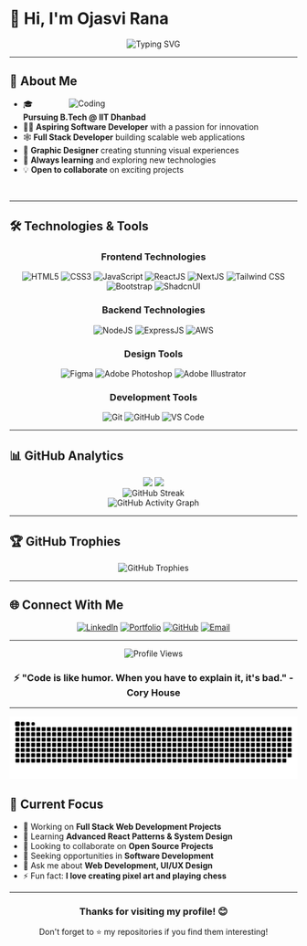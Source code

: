 # 👋 Hi, I'm Ojasvi Rana

<div align="center">
  <img src="https://readme-typing-svg.herokuapp.com?font=Fira+Code&pause=1000&color=58A6FF&center=true&vCenter=true&width=435&lines=Full+Stack+Developer;Graphic+Designer;Undergrad+@+IIT+Dhanbad;" alt="Typing SVG" />
</div>

---

## 🚀 About Me

<img align="right" alt="Coding" width="400" src="https://i.pinimg.com/originals/a8/d4/46/a8d446aeaded108a90c974a5d6a356d9.gif">

- 🎓 **Pursuing B.Tech @ IIT Dhanbad**
- 🧑‍💻 **Aspiring Software Developer** with a passion for innovation
- 🕸️ **Full Stack Developer** building scalable web applications
- 🎨 **Graphic Designer** creating stunning visual experiences
- 🌱 **Always learning** and exploring new technologies
- 💡 **Open to collaborate** on exciting projects

</br>

---

## 🛠️ Technologies & Tools

<div align="center">

### Frontend Technologies
![HTML5](https://img.shields.io/badge/-HTML5-E34F26?style=for-the-badge&logo=html5&logoColor=white)
![CSS3](https://img.shields.io/badge/-CSS3-1572B6?style=for-the-badge&logo=css3&logoColor=white)
![JavaScript](https://img.shields.io/badge/-JavaScript-F7DF1E?style=for-the-badge&logo=javascript&logoColor=black)
![ReactJS](https://img.shields.io/badge/-React-61DAFB?style=for-the-badge&logo=react&logoColor=black)
![NextJS](https://img.shields.io/badge/-Next.js-000000?style=for-the-badge&logo=next.js&logoColor=white)
![Tailwind CSS](https://img.shields.io/badge/-TailwindCSS-38B2AC?style=for-the-badge&logo=tailwind-css&logoColor=white)
![Bootstrap](https://img.shields.io/badge/-Bootstrap-563D7C?style=for-the-badge&logo=bootstrap&logoColor=white)
![ShadcnUI](https://img.shields.io/badge/-ShadcnUI-000000?style=for-the-badge&logo=vercel&logoColor=white)

### Backend Technologies
![NodeJS](https://img.shields.io/badge/-Node.js-339933?style=for-the-badge&logo=node.js&logoColor=white)
![ExpressJS](https://img.shields.io/badge/-Express.js-000000?style=for-the-badge&logo=express&logoColor=white)
![AWS](https://img.shields.io/badge/-AWS-232F3E?style=for-the-badge&logo=amazon-aws&logoColor=white)

### Design Tools
![Figma](https://img.shields.io/badge/-Figma-F24E1E?style=for-the-badge&logo=figma&logoColor=white)
![Adobe Photoshop](https://img.shields.io/badge/-Photoshop-31A8FF?style=for-the-badge&logo=adobe-photoshop&logoColor=white)
![Adobe Illustrator](https://img.shields.io/badge/-Illustrator-FF9A00?style=for-the-badge&logo=adobe-illustrator&logoColor=white)

### Development Tools
![Git](https://img.shields.io/badge/-Git-F05032?style=for-the-badge&logo=git&logoColor=white)
![GitHub](https://img.shields.io/badge/-GitHub-181717?style=for-the-badge&logo=github&logoColor=white)
![VS Code](https://img.shields.io/badge/-VS%20Code-007ACC?style=for-the-badge&logo=visual-studio-code&logoColor=white)

</div>

---

## 📊 GitHub Analytics

<div align="center">
  <img height="180em" src="https://github-readme-stats.vercel.app/api?username=ojasviranaiitism&show_icons=true&theme=tokyonight&include_all_commits=true&count_private=true"/>
  <img height="180em" src="https://github-readme-stats.vercel.app/api/top-langs/?username=ojasviranaiitism&layout=compact&langs_count=7&theme=tokyonight"/>
</div>

<div align="center">
  <img src="https://github-readme-streak-stats.herokuapp.com/?user=ojasviranaiitism&theme=tokyonight" alt="GitHub Streak" />
</div>

<div align="center">
  <img src="https://github-readme-activity-graph.vercel.app/graph?username=ojasviranaiitism&theme=tokyo-night&hide_border=true" alt="GitHub Activity Graph" />
</div>

---

## 🏆 GitHub Trophies

<div align="center">
  <img src="https://github-profile-trophy.vercel.app/?username=ojasviranaiitism&theme=tokyonight&no-frame=true&no-bg=false&margin-w=4" alt="GitHub Trophies" />
</div>

---

## 🌐 Connect With Me

<div align="center">

[![LinkedIn](https://img.shields.io/badge/-LinkedIn-0077B5?style=for-the-badge&logo=linkedin&logoColor=white)](https://www.linkedin.com/in/ojasvi-rana-iitism/)
[![Portfolio](https://img.shields.io/badge/-Portfolio-FF5722?style=for-the-badge&logo=firefox&logoColor=white)](https://ojsvportfolio.kesug.com/)
[![GitHub](https://img.shields.io/badge/-GitHub-181717?style=for-the-badge&logo=github&logoColor=white)](https://github.com/ojasviranaiitism)
[![Email](https://img.shields.io/badge/-Email-D14836?style=for-the-badge&logo=gmail&logoColor=white)](mailto:ojsvrana1729@gmail.com)

</div>

---

<div align="center">
  <img src="https://komarev.com/ghpvc/?username=ojasviranaiitism&label=Profile%20views&color=0e75b6&style=flat" alt="Profile Views" />
</div>

<div align="center">
  
### ⚡ "Code is like humor. When you have to explain it, it's bad." - Cory House

</div>

---

<div align="center">
  <img src="https://raw.githubusercontent.com/Platane/snk/output/github-contribution-grid-snake.svg" alt="Snake eating contribution graph" />
</div>

## 🎯 Current Focus

- 🔭 Working on **Full Stack Web Development Projects**
- 🌱 Learning **Advanced React Patterns & System Design**
- 👯 Looking to collaborate on **Open Source Projects**
- 🤔 Seeking opportunities in **Software Development**
- 💬 Ask me about **Web Development, UI/UX Design**
- ⚡ Fun fact: **I love creating pixel art and playing chess**

---

<div align="center">
  <h3>Thanks for visiting my profile! 😊</h3>
  <p>Don't forget to ⭐ my repositories if you find them interesting!</p>
</div>
